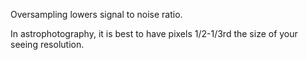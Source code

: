 Oversampling lowers signal to noise ratio.

In astrophotography, it is best to have pixels 1/2-1/3rd the size of your seeing resolution.